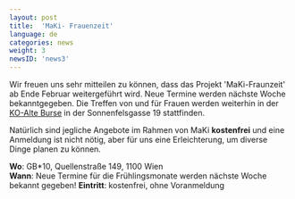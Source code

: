 ```yaml
---
layout: post
title:  'MaKi- Frauenzeit'
language: de
categories: news
weight: 3
newsID: 'news3'
---
```


Wir freuen uns sehr mitteilen zu können, dass das Projekt 'MaKi-Fraunzeit' ab Ende Februar weitergeführt wird. Neue Termine werden nächste Woche bekanntgegeben. Die Treffen von und für Frauen werden weiterhin in der [KO-Alte Burse](http://ko-alteburse.at/) in der Sonnenfelsgasse 19 stattfinden.

Natürlich sind jegliche Angebote im Rahmen von MaKi **kostenfrei** und eine Anmeldung ist nicht nötig, aber für uns eine Erleichterung, um diverse Dinge planen zu können.


**Wo**: GB*10, Quellenstraße 149, 1100 Wien  
**Wann**: Neue Termine für die Frühlingsmonate werden nächste Woche bekannt gegeben!
**Eintritt**: kostenfrei, ohne Voranmeldung
